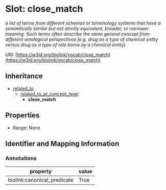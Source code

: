 # Slot: close_match
_a list of terms from different schemas or terminology systems that have a semantically similar but not strictly equivalent, broader, or narrower meaning. Such terms often describe the same general concept from different ontological perspectives (e.g. drug as a type of chemical entity versus drug as a type of role borne by a chemical entity)._


URI: [https://w3id.org/biolink/vocab/close_match](https://w3id.org/biolink/vocab/close_match)




## Inheritance

* [related_to](related_to.md)
    * [related_to_at_concept_level](related_to_at_concept_level.md)
        * **close_match**



## Properties

 * Range: None



## Identifier and Mapping Information





### Annotations

| property | value |
| --- | --- |
| biolink:canonical_predicate | True |


